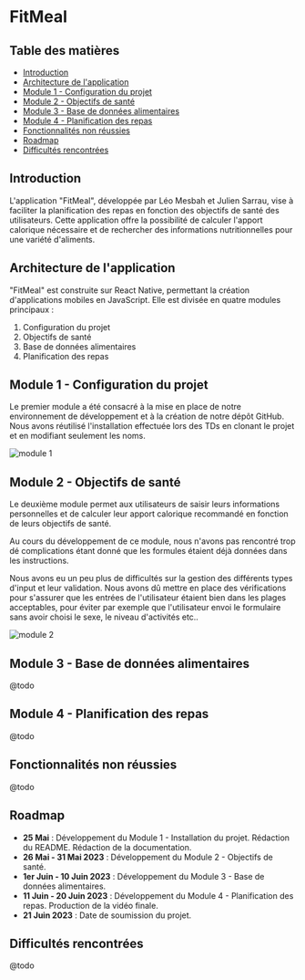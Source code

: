 # FitMeal

## Table des matières
- [Introduction](#introduction)
- [Architecture de l'application](#architecture-de-lapplication)
- [Module 1 - Configuration du projet](#module-1---configuration-du-projet)
- [Module 2 - Objectifs de santé](#module-2---objectifs-de-santé)
- [Module 3 - Base de données alimentaires](#module-3---base-de-données-alimentaires)
- [Module 4 - Planification des repas](#module-4---planification-des-repas)
- [Fonctionnalités non réussies](#fonctionnalités-non-réussies)
- [Roadmap](#roadmap)
- [Difficultés rencontrées](#difficultés-rencontrées)

## Introduction
L'application "FitMeal", développée par Léo Mesbah et Julien Sarrau, vise à faciliter la planification des repas en fonction des objectifs de santé des utilisateurs. Cette application offre la possibilité de calculer l'apport calorique nécessaire et de rechercher des informations nutritionnelles pour une variété d'aliments.

## Architecture de l'application
"FitMeal" est construite sur React Native, permettant la création d'applications mobiles en JavaScript. Elle est divisée en quatre modules principaux :

1. Configuration du projet
2. Objectifs de santé
3. Base de données alimentaires
4. Planification des repas

## Module 1 - Configuration du projet
Le premier module a été consacré à la mise en place de notre environnement de développement et à la création de notre dépôt GitHub. Nous avons réutilisé l'installation effectuée lors des TDs en clonant le projet et en modifiant seulement les noms.

![module 1](module_1.png)

## Module 2 - Objectifs de santé
Le deuxième module permet aux utilisateurs de saisir leurs informations personnelles et de calculer leur apport calorique recommandé en fonction de leurs objectifs de santé.

Au cours du développement de ce module, nous n'avons pas rencontré trop dé complications étant donné que les formules étaient déjà données dans les instructions.

Nous avons eu un peu plus de difficultés sur la gestion des différents types d'input et leur validation. Nous avons dû mettre en place des vérifications pour s'assurer que les entrées de l'utilisateur étaient bien dans les plages acceptables, pour éviter par exemple que l'utilisateur envoi le formulaire sans avoir choisi le sexe, le niveau d'activités etc.. 

![module 2](module21.png)

## Module 3 - Base de données alimentaires
@todo

## Module 4 - Planification des repas
@todo

## Fonctionnalités non réussies
@todo

## Roadmap
- **25 Mai** : Développement du Module 1 - Installation du projet. Rédaction du README. Rédaction de la documentation.
- **26 Mai - 31 Mai 2023** : Développement du Module 2 - Objectifs de santé.
- **1er Juin  - 10 Juin 2023** : Développement du Module 3 - Base de données alimentaires.
- **11 Juin - 20 Juin 2023** : Développement du Module 4 - Planification des repas. Production de la vidéo finale.
- **21 Juin 2023** : Date de soumission du projet.

## Difficultés rencontrées
@todo